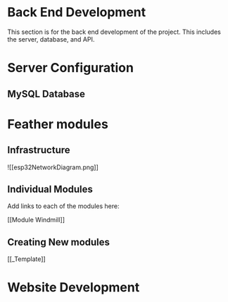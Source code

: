 # Back End Development

This section is for the back end development of the project. This includes the server, database, and API.



# Server Configuration



## MySQL Database

# Feather modules

## Infrastructure

![[esp32NetworkDiagram.png]]

## Individual Modules

Add links to each of the modules here:

[[Module Windmill]]


## Creating New modules

[[_Template]]

# Website Development

